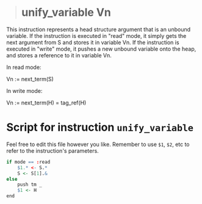 > # unify_variable Vn
This instruction represents a head structure argument that is an
unbound variable. If the instruction is executed in "read" mode, it
simply gets the next argument from S and stores it in variable Vn. If
the instruction is executed in "write" mode, it pushes a new unbound
variable onto the heap, and stores a reference to it in variable Vn.

In read mode:

Vn := next_term(S)

In write mode:

Vn := next_term(H) = tag_ref(H)


# Script for instruction `unify_variable`
Feel free to edit this file however you like.
Remember to use `$1`, `$2`, etc to refer to the instruction's parameters.

```r
if mode == :read
    $1.* <- S.*
    S <- S[1].&
else
    push tm _
    $1 <- H
end
```